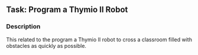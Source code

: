 ## Task: Program a Thymio II Robot

### Description
This related to the program a Thymio II robot to cross a classroom filled with obstacles as quickly as possible.
